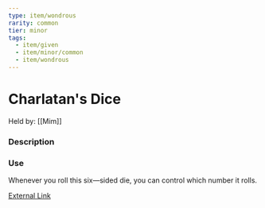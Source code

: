 ```yaml
---
type: item/wondrous
rarity: common
tier: minor
tags:
  - item/given
  - item/minor/common
  - item/wondrous
---
```

 # Charlatan's Dice
Held by: [[Mim]]
 
 ### Description

 ### Use
  Whenever you roll this six—sided die, you can control which number it rolls.
  
 [External Link](https://5e.tools/items.html#charlatan's%20die_xge)
 
 